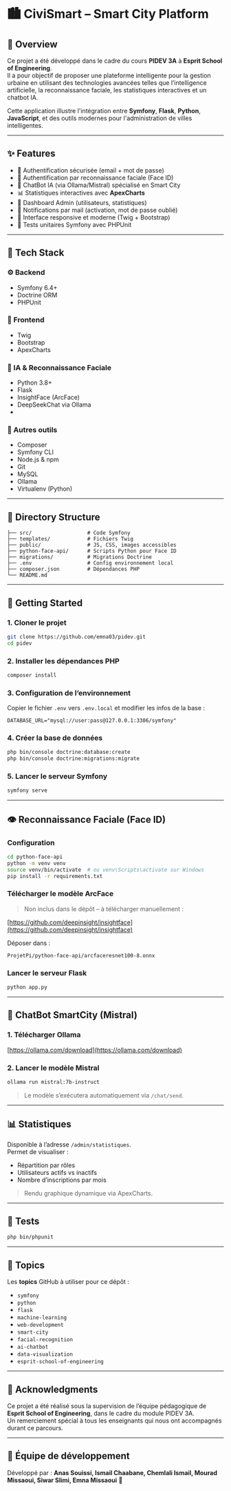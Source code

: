 # 🏙️ CiviSmart – Smart City Platform

## 📝 Overview

Ce projet a été développé dans le cadre du cours **PIDEV 3A** à **Esprit School of Engineering**.  
Il a pour objectif de proposer une plateforme intelligente pour la gestion urbaine en utilisant des technologies avancées telles que l’intelligence artificielle, la reconnaissance faciale, les statistiques interactives et un chatbot IA.  

Cette application illustre l'intégration entre **Symfony**, **Flask**, **Python**, **JavaScript**, et des outils modernes pour l'administration de villes intelligentes.

---

## ✨ Features

- 🔐 Authentification sécurisée (email + mot de passe)
- 🧠 Authentification par reconnaissance faciale (Face ID)
- 💬 ChatBot IA (via Ollama/Mistral) spécialisé en Smart City
- 📊 Statistiques interactives avec **ApexCharts**
- 👤 Dashboard Admin (utilisateurs, statistiques)
- 📧 Notifications par mail (activation, mot de passe oublié)
- 📱 Interface responsive et moderne (Twig + Bootstrap)
- 🧪 Tests unitaires Symfony avec PHPUnit

---

## 🧰 Tech Stack

### ⚙️ Backend

- Symfony 6.4+
- Doctrine ORM
- PHPUnit

### 🎨 Frontend

- Twig
- Bootstrap
- ApexCharts

### 🤖 IA & Reconnaissance Faciale

- Python 3.8+
- Flask
- InsightFace (ArcFace)
- DeepSeekChat via Ollama
- 

### 🧩 Autres outils

- Composer
- Symfony CLI
- Node.js & npm
- Git
- MySQL
- Ollama
- Virtualenv (Python)

---

## 📁 Directory Structure

```
├── src/                  # Code Symfony
├── templates/            # Fichiers Twig
├── public/               # JS, CSS, images accessibles
├── python-face-api/      # Scripts Python pour Face ID
├── migrations/           # Migrations Doctrine
├── .env                  # Config environnement local
├── composer.json         # Dépendances PHP
└── README.md
```

---

## 🚀 Getting Started

### 1. Cloner le projet

```bash
git clone https://github.com/emna03/pidev.git
cd pidev
```

### 2. Installer les dépendances PHP

```bash
composer install
```

### 3. Configuration de l’environnement

Copier le fichier `.env` vers `.env.local` et modifier les infos de la base :

```dotenv
DATABASE_URL="mysql://user:pass@127.0.0.1:3306/symfony"
```

### 4. Créer la base de données

```bash
php bin/console doctrine:database:create
php bin/console doctrine:migrations:migrate
```

### 5. Lancer le serveur Symfony

```bash
symfony serve
```

---

## 👁️ Reconnaissance Faciale (Face ID)

### Configuration

```bash
cd python-face-api
python -m venv venv
source venv/bin/activate  # ou venv\Scripts\activate sur Windows
pip install -r requirements.txt
```

### Télécharger le modèle ArcFace

> Non inclus dans le dépôt – à télécharger manuellement :

[https://github.com/deepinsight/insightface](https://github.com/deepinsight/insightface)

Déposer dans :
```
ProjetPi/python-face-api/arcfaceresnet100-8.onnx
```

### Lancer le serveur Flask

```bash
python app.py
```

---

## 💬 ChatBot SmartCity (Mistral)

### 1. Télécharger Ollama

[https://ollama.com/download](https://ollama.com/download)

### 2. Lancer le modèle Mistral

```bash
ollama run mistral:7b-instruct
```

> Le modèle s’exécutera automatiquement via `/chat/send`.

---

## 📊 Statistiques

Disponible à l’adresse `/admin/statistiques`.  
Permet de visualiser :

- Répartition par rôles
- Utilisateurs actifs vs inactifs
- Nombre d’inscriptions par mois

> Rendu graphique dynamique via ApexCharts.

---

## 🧪 Tests

```bash
php bin/phpunit
```

---

## 🧠 Topics

Les **topics** GitHub à utiliser pour ce dépôt :

- `symfony`
- `python`
- `flask`
- `machine-learning`
- `web-development`
- `smart-city`
- `facial-recognition`
- `ai-chatbot`
- `data-visualization`
- `esprit-school-of-engineering`

---

## 🙌 Acknowledgments

Ce projet a été réalisé sous la supervision de l’équipe pédagogique de **Esprit School of Engineering**, dans le cadre du module PIDEV 3A.  
Un remerciement spécial à tous les enseignants qui nous ont accompagnés durant ce parcours.

---

## 👥 Équipe de développement

Développé par :
**Anas Souissi, Ismail Chaabane, Chemlali Ismail, Mourad Missaoui, Siwar Slimi, Emna Missaoui** 🚀